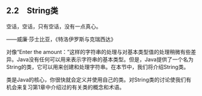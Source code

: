    

## 2.2　String类

空话，空话，只有空话，没有一点真心。

——威廉·莎士比亚，《特洛伊罗斯与克瑞西达》

对像“Enter the amount：”这样的字符串的处理与对基本类型值的处理稍微有些差异。Java没有任何可以用来表示字符串的基本类型。但是，Java提供了一个名为String的类，它可以用来创建和处理字符串。在本节中，我们将介绍String类。

类是Java的核心，你很快就会定义并使用自己的类。对String类的讨论使我们有机会来复习第1章中介绍过的有关类的概念和术语。